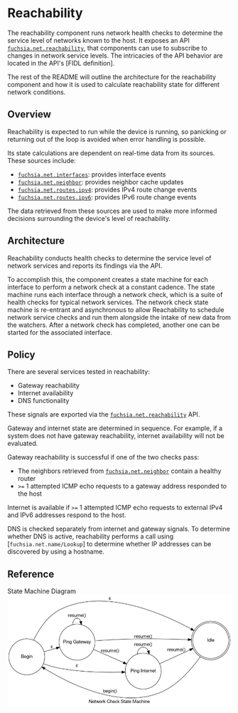 # Reachability

The reachability component runs network health checks to determine the service
level of networks known to the host. It exposes an API
[`fuchsia.net.reachability`], that components can use to subscribe to changes
in network service levels. The intricacies of the API behavior are located in
the API's [FIDL definition].

The rest of the README will outline the architecture for the reachability
component and how it is used to calculate reachability state for different
network conditions.

## Overview

Reachability is expected to run while the device is running, so panicking
or returning out of the loop is avoided when error handling is possible.

Its state calculations are dependent on real-time data from its
sources. These sources include:

* [`fuchsia.net.interfaces`]: provides interface events
* [`fuchsia.net.neighbor`]: provides neighbor cache updates
* [`fuchsia.net.routes.ipv4`]: provides IPv4 route change events
* [`fuchsia.net.routes.ipv6`]: provides IPv6 route change events

The data retrieved from these sources are used to make more informed decisions
surrounding the device's level of reachability.

## Architecture

Reachability conducts health checks to determine the service level of
network services and reports its findings via the API.

To accomplish this, the component creates a state machine for each
interface to perform a network check at a constant cadence. The state
machine runs each interface through a network check, which is a suite of
health checks for typical network services. The network check state
machine is re-entrant and asynchronous to allow Reachability to schedule
network service checks and run them alongside the intake of new data from
the watchers. After a network check has completed, another one can be
started for the associated interface.

## Policy

There are several services tested in reachability:

* Gateway reachability
* Internet availability
* DNS functionality

These signals are exported via the [`fuchsia.net.reachability`] API.

Gateway and internet state are determined in sequence. For example, if
a system does not have gateway reachability, internet availability will
not be evaluated.

Gateway reachability is successful if one of the two checks pass:
* The neighbors retrieved from [`fuchsia.net.neighbor`] contain a healthy
router
* `>=` 1 attempted ICMP echo requests to a gateway address responded to the
host

Internet is available if `>=` 1 attempted ICMP echo requests to external IPv4
and IPv6 addresses respond to the host.

DNS is checked separately from internet and gateway signals. To determine
whether DNS is active, reachability performs a call using
[`fuchsia.net.name/Lookup`] to determine whether IP addresses can be discovered
by using a hostname.

## Reference

State Machine Diagram
![state machine for network checker](doc/state_machine.png)

[`fuchsia.net.reachability`]: https://cs.opensource.google/fuchsia/fuchsia/+/main:sdk/fidl/fuchsia.net.reachability/reachability.fidl
[`fuchsia.net.interfaces`]: https://cs.opensource.google/fuchsia/fuchsia/+/main:sdk/fidl/fuchsia.net.interfaces/interfaces.fidl
[`fuchsia.net.name`]: https://cs.opensource.google/fuchsia/fuchsia/+/main:sdk/fidl/fuchsia.net.name/lookup.fidl
[`fuchsia.net.neighbor`]: https://cs.opensource.google/fuchsia/fuchsia/+/main:sdk/fidl/fuchsia.net.neighbor/neighbor.fidl
[`fuchsia.net.routes.ipv4`]: https://cs.opensource.google/fuchsia/fuchsia/+/main:sdk/fidl/fuchsia.net.routes/ipv4.fidl
[`fuchsia.net.routes.ipv6`]: https://cs.opensource.google/fuchsia/fuchsia/+/main:sdk/fidl/fuchsia.net.routes/ipv6.fidl
